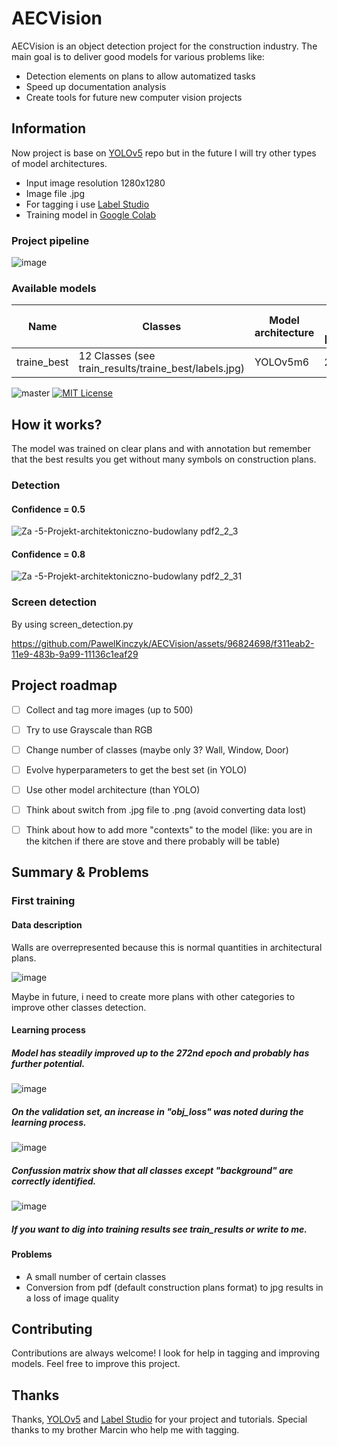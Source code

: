 
# AECVision

AECVision is an object detection project for the construction industry. The main goal is to deliver good models for various problems like:
- Detection elements on plans to allow automatized tasks
- Speed up documentation analysis
- Create tools for future new computer vision projects 

## Information

Now project is base on [YOLOv5](https://github.com/ultralytics/yolov5) repo but in the future I will try other types of model architectures.

- Input image resolution 1280x1280
- Image file .jpg
- For tagging i use [Label Studio](https://labelstud.io/)
- Training model in [Google Colab](https://colab.google/) 

### Project pipeline
![image](https://github.com/PawelKinczyk/AECVision/assets/96824698/09d22837-d2b4-4b8d-adde-acbbb3dfffab)

### Available models

| Name | Classes | Model architecture | Number of training images [original/augmented] |
|------|---------|--------------------|------------------------------------------------|
| traine_best | 12 Classes (see train_results/traine_best/labels.jpg) |  YOLOv5m6 | 252 / 1204 |


![master](https://img.shields.io/github/last-commit/badges/shields/master)
[![MIT License](https://img.shields.io/badge/License-GPLv3-blue.svg)](https://github.com/PawelKinczyk/AECVision/blob/main/LICENSE) 



## How it works?

The model was trained on clear plans and with annotation but remember that the best results you get without many symbols on construction plans. 

### Detection
#### Confidence = 0.5
![Za -5-Projekt-architektoniczno-budowlany pdf2_2_3](https://github.com/PawelKinczyk/AECVision/assets/96824698/f7b43709-e9e5-4b16-9723-70306e202125)
#### Confidence = 0.8
![Za -5-Projekt-architektoniczno-budowlany pdf2_2_31](https://github.com/PawelKinczyk/AECVision/assets/96824698/de853059-628b-4474-831e-765c59835d64)


### Screen detection
By using screen_detection.py

https://github.com/PawelKinczyk/AECVision/assets/96824698/f311eab2-11e9-483b-9a99-11136c1eaf29


## Project roadmap

- [ ]  Collect and tag more images (up to 500)
- [ ]  Try to use Grayscale than RGB
- [ ]  Change number of classes (maybe only 3? Wall, Window, Door)
- [ ]  Evolve hyperparameters to get the best set (in YOLO)
- [ ]  Use other model architecture (than YOLO)
- [ ]  Think about switch from .jpg file to .png (avoid converting data lost)
- [ ]  Think about how to add more "contexts" to the model (like: you are in the kitchen if there are stove and there probably will be table)


## Summary & Problems

### First training
#### Data description
Walls are overrepresented because this is normal quantities in architectural plans.

![image](https://github.com/PawelKinczyk/AECVision/assets/96824698/e515fdd1-bf00-40f6-9216-5d6eb6fd6c7f)

Maybe in future, i need to create more plans with other categories to improve other classes detection.

#### Learning process
##### Model has steadily improved up to the 272nd epoch and probably has further potential.

![image](https://github.com/PawelKinczyk/AECVision/assets/96824698/83dbea04-a7cd-4380-ae17-2158114dec9a)

##### On the validation set, an increase in "obj_loss" was noted during the learning process.

![image](https://github.com/PawelKinczyk/AECVision/assets/96824698/cdcf25ed-8ea4-4ab1-8f2e-d3655176fdf7)

##### Confussion matrix show that all classes except "background" are correctly identified.

![image](https://github.com/PawelKinczyk/AECVision/assets/96824698/0f917feb-e89d-4fe7-9df9-4eb1d18c59fb)

##### If you want to dig into training results see train_results or write to me.

#### Problems
- A small number of certain classes
- Conversion from pdf (default construction plans format) to jpg results in a loss of image quality

## Contributing

Contributions are always welcome! I look for help in tagging and improving models. Feel free to improve this project.


## Thanks

Thanks, [YOLOv5](https://github.com/ultralytics/yolov5) and [Label Studio](https://labelstud.io/) for your project and tutorials.
Special thanks to my brother Marcin who help me with tagging.

